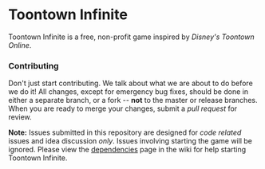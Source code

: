 Toontown Infinite
=================
Toontown Infinite is a free, non-profit game inspired by _Disney's Toontown Online_.

### Contributing ###
Don't just start contributing. We talk about what we are about to do before we do it! All changes, except for emergency bug fixes, should be done in either a separate branch, or a fork -- **not** to the master or release branches. When you are ready to merge your changes, submit a _pull request_ for review.

**Note:** Issues submitted in this repository are designed for *code related* issues and idea discussion _only_. Issues involving starting the game will be ignored. Please view the [dependencies](https://github.com/ToontownInfinite/src/wiki/Dependencies) page in the wiki for help starting Toontown Infinite.

